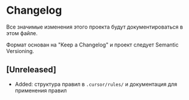 # Changelog

Все значимые изменения этого проекта будут документироваться в этом файле.

Формат основан на "Keep a Changelog" и проект следует Semantic Versioning.

## [Unreleased]
- Added: структура правил в `.cursor/rules/` и документация для применения правил
